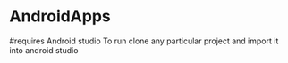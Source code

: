 # AndroidApps
#requires Android studio
To run clone any particular project and import it into android studio

